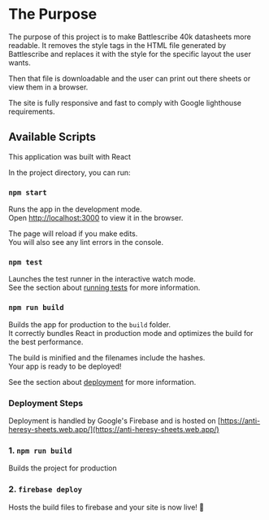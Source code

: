 # The Purpose
The purpose of this project is to make Battlescribe 40k datasheets more readable.
It removes the style tags in the HTML file generated by Battlescribe and replaces it with the style for 
the specific layout the user wants. 

Then that file is downloadable and the user can print out there sheets or view them in a browser. 

The site is fully responsive and fast to comply with Google lighthouse requirements. 

## Available Scripts
This application was built with React

In the project directory, you can run:

### `npm start`

Runs the app in the development mode.\
Open [http://localhost:3000](http://localhost:3000) to view it in the browser.

The page will reload if you make edits.\
You will also see any lint errors in the console.

### `npm test`

Launches the test runner in the interactive watch mode.\
See the section about [running tests](https://facebook.github.io/create-react-app/docs/running-tests) for more information.

### `npm run build`

Builds the app for production to the `build` folder.\
It correctly bundles React in production mode and optimizes the build for the best performance.

The build is minified and the filenames include the hashes.\
Your app is ready to be deployed!

See the section about [deployment](https://facebook.github.io/create-react-app/docs/deployment) for more information.

### Deployment Steps

Deployment is handled by Google's Firebase and is hosted on [https://anti-heresy-sheets.web.app/](https://anti-heresy-sheets.web.app/)

### 1. `npm run build` 

Builds the project for production 

### 2. `firebase deploy`

Hosts the build files to firebase and your site is now live! 🎉